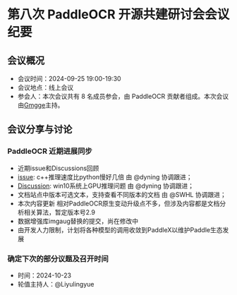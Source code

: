 # 第八次 PaddleOCR 开源共建研讨会会议纪要

## 会议概况

- 会议时间：2024-09-25 19:00-19:30
- 会议地点：线上会议
- 参会人：本次会议共有 8 名成员参会，由 PaddleOCR 贡献者组成。本次会议由[Gmgge](https://github.com/Gmgge)主持。

## 会议分享与讨论

### PaddleOCR 近期进展同步

- 近期issue和Discussions回顾
- [issue](https://github.com/PaddlePaddle/PaddleOCR/issues/13900): c++推理速度比python慢好几倍 由 @dyning 协调跟进；
- [Discussion](https://github.com/PaddlePaddle/PaddleOCR/discussions/13955): win10系统上GPU推理问题 由 @dyning 协调跟进；
- 文档站点中版本可选文本，支持查看不同版本的文档 由 @SWHL 协调跟进；
- 本次内容更新 相对PaddleOCR原生变动升级点不多，但涉及内容都是文档分析相关算法，暂定版本号2.9
- 数据增强库imgaug替换的提交，尚在修改中
- 由开发人力限制，计划将各种模型的调用收敛到PaddleX以维护Paddle生态发展

### 确定下次的部分议题及召开时间
- 时间：2024-10-23
- 轮值主持人：@Liyulingyue

